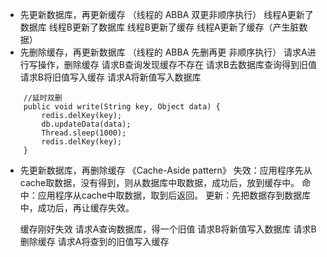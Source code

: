 - 先更新数据库，再更新缓存      （线程的 ABBA 双更非顺序执行）
        线程A更新了数据库
        线程B更新了数据库
        线程B更新了缓存
        线程A更新了缓存（产生脏数据）
- 先删除缓存，再更新数据库       （线程的 ABBA 先删再更 非顺序执行）
        请求A进行写操作，删除缓存
        请求B查询发现缓存不存在
        请求B去数据库查询得到旧值
        请求B将旧值写入缓存
        请求A将新值写入数据库
        
```
    //延时双删
    public void write(String key, Object data) {
        redis.delKey(key);
        db.updateData(data);
        Thread.sleep(1000);
        redis.delKey(key);
    }
```
- 先更新数据库，再删除缓存 《Cache-Aside pattern》
    失效：应用程序先从cache取数据，没有得到，则从数据库中取数据，成功后，放到缓存中。
    命中：应用程序从cache中取数据，取到后返回。
    更新：先把数据存到数据库中，成功后，再让缓存失效。
    
    缓存刚好失效
    请求A查询数据库，得一个旧值
    请求B将新值写入数据库
    请求B删除缓存
    请求A将查到的旧值写入缓存
        